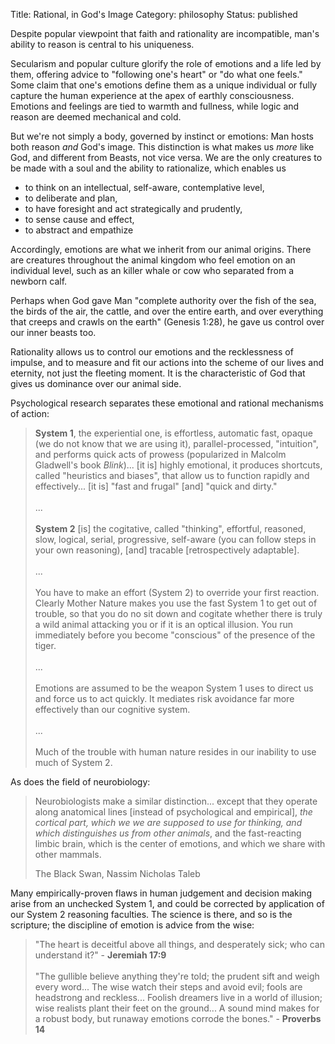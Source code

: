 Title: Rational, in God's Image
Category: philosophy
Status: published

Despite popular viewpoint that faith and rationality are incompatible, man's ability to reason is central to his uniqueness. 

Secularism and popular culture glorify the role of emotions and a life led by them, offering advice to "following one's heart" or "do what one feels." Some claim that one's emotions define them as a unique individual or fully capture the human experience at the apex of earthly consciousness. Emotions and feelings are tied to warmth and fullness, while logic and reason are deemed mechanical and cold. 

But we're not simply a body, governed by instinct or emotions: Man hosts both reason _and_ God's image. This distinction is what makes us _more_ like God, and different from Beasts, not vice versa. We are the only creatures to be made with a soul and the ability to rationalize, which enables us 

- to think on an intellectual, self-aware, contemplative level,
- to deliberate and plan,
- to have foresight and act strategically and prudently,
- to sense cause and effect,
- to abstract and empathize 

<!-- No other creature organism possess rationality on the specimen level. With populations of all organisms, natural selection operates on the genetic pool to produce rational (biological) solutions given the environment, whether in the form of innate instinct, physical appearance or ability, whether on the holistic or cellular level. Genetic pool feels the ebb and flow of cause and effect and adapts, but no specimen is aware of this process.-->

Accordingly, emotions are what we inherit from our animal origins. There are creatures throughout the animal kingdom who feel emotion on an individual level, such as an killer whale or cow who separated from a newborn calf. 

Perhaps when God gave Man "complete authority over the fish of the sea, the birds of the air, the cattle, and over the entire earth, and over everything that creeps and crawls on the earth" (Genesis 1:28), he gave us control over our inner beasts too. 

Rationality allows us to control our emotions and the recklessness of impulse, and to measure and fit our actions into the scheme of our lives and eternity, not just the fleeting moment. It is the characteristic of God that gives us dominance over our animal side. 

Psychological research separates these emotional and rational mechanisms of action:
 
> <strong>System 1</strong>, the experiential one, is effortless, automatic fast, opaque (we do not know that we are using it), parallel-processed, "intuition", and performs quick acts of prowess (popularized in Malcolm Gladwell's book _Blink_)... [it is] highly emotional, it produces shortcuts, called "heuristics and biases", that allow us to function rapidly and effectively... [it is] "fast and frugal" [and] "quick and dirty." <br><br>...<br><br> <strong>System 2</strong> [is] the cogitative, called "thinking", effortful, reasoned, slow, logical, serial, progressive, self-aware (you can follow steps in your own reasoning), [and] tracable [retrospectively adaptable].<br><br>...<br><br> You have to make an effort (System 2) to override your first reaction. Clearly Mother Nature makes you use the fast System 1 to get out of trouble, so that you do no sit down and cogitate whether there is truly a wild animal attacking you or if it is an optical illusion. You run immediately before you become "conscious" of the presence of the tiger.<br><br>...<br><br>Emotions are assumed to be the weapon System 1 uses to direct us and force us to act quickly. It mediates risk avoidance far more effectively than our cognitive system.<br><br>...<br><br>Much of the trouble with human nature resides in our inability to use much of System 2. 

As does the field of neurobiology:

> Neurobiologists make a similar distinction... except that they operate along anatomical lines [instead of psychological and empirical], <em>the cortical part, which we we are supposed to use for thinking, and which distinguishes us from other animals</em>, and the fast-reacting limbic brain, which is the center of emotions, and which we share with other mammals. <p class="annotation">The Black Swan, Nassim Nicholas Taleb</p>

Many empirically-proven flaws in human judgement and decision making arise from an unchecked System 1, and could be corrected by application of our System 2 reasoning faculties. The science is there, and so is the scripture; the discipline of emotion is advice from the wise:

> "The heart is deceitful above all things, and desperately sick; who can understand it?" - <strong>Jeremiah 17:9</strong><br><br>
> "The gullible believe anything they're told; the prudent sift and weigh every word... The wise watch their steps and avoid evil; fools are headstrong and reckless... Foolish dreamers live in a world of illusion; wise realists plant their feet on the ground... A sound mind makes for a robust body, but runaway emotions corrode the bones." - <strong>Proverbs 14</strong>
